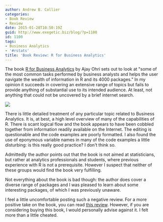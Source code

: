```yaml
---
author: Andrew B. Collier
categories:
- Book Review
- Review
date: 2015-01-28T10:50:19Z
guid: http://www.exegetic.biz/blog/?p=1100
id: 1100
tags:
- Business Analytics
- '#rstats'
title: 'Book Review: R for Business Analytics'
---
```


The book [R for Business Analytics](http://www.springer.com/statistics/book/978-1-4614-4342-1) by Ajay Ohri sets out to look at "some of the most common tasks performed by business analysts and helps the user navigate the wealth of information in R and its 4000 packages." In my opinion it succeeds in covering an extensive range of topics but fails to provide anything of substantial use to its intended audience. At least, not anything that could not be uncovered by a brief internet search.

<img src="/img/2015/01/R-for-Business-Analytics.jpg" >

There is little detailed treatment of any particular topic related to Business Analytics. It is, at best, a high level overview of many of the capabilities of R. There is scant logical flow and the book appears to have been cobbled together from information readily available on the Internet. The editing is questionable and the code examples are poorly formatted. I also found the use of eponymous variable names in many of the code examples a little disturbing: is this really good practice? I don't think so.

Admittedly the author points out that the book is not aimed at statisticians, but rather at analytics professionals and students, where previous experience with R is not a prerequisite. However I suspect that neither of these groups would find the book very fulfilling.

Not everything about the book is bad though: the author does cover a diverse range of packages and I was pleased to learn about some interesting packages, of which I was previously unaware.

I feel a little uncomfortable posting such a negative review. For a more positive take on the book, you can read [this review](http://intelligenttradingtech.blogspot.com/2012/10/book-review-r-for-business-analytics.html). However, if you are considering buying this book, I would personally advise against it. I felt more than a little cheated.
